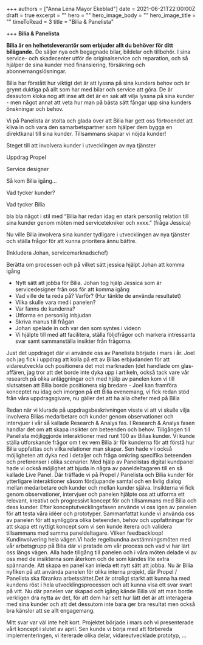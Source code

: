+++
authors = ["Anna Lena Mayor Ekeblad"]
date = 2021-06-21T22:00:00Z
draft = true
excerpt = ""
hero = ""
hero_image_body = ""
hero_image_title = ""
timeToRead = 3
title = "Bilia & Panelista"

+++
**Bilia & Panelista**

**Bilia är en helhetsleverantör som erbjuder allt du behöver för ditt bilägande.** De säljer nya och begagnade bilar, bildelar och tillbehör. I sina service- och skadecenter utför de originalservice och reparation, och så hjälper de sina kunder med finansiering, försäkring och abonnemangslösningar.

Bilia har förstått hur viktigt det är att lyssna på sina kunders behov och är grymt duktiga på allt som har med bilar och service att göra. De är dessutom kloka nog att inse att det är en sak att vilja lyssna på sina kunder - men något annat att veta hur man på bästa sätt fångar upp sina kunders önskningar och behov.

Vi på Panelista är stolta och glada över att Bilia har gett oss förtroendet att kliva in och vara den samarbetspartner som hjälper dem bygga en direktkanal till sina kunder. Tillsammans skapar vi nöjda kunder!

Steget till att involvera kunder i utvecklingen av nya tjänster

Uppdrag Propel

Service designer

Så kom Bilia igång…

Vad tycker kunder?

Vad tycker Bilia

bla bla något i stil med “Bilia har redan idag en stark personlig relation till sina kunder genom möten med servicetekniker och xxxx.” (fråga Jessica)

Nu ville Bilia involvera sina kunder tydligare i utvecklingen av nya tjänster och ställa frågor för att kunna prioritera ännu bättre.

(Inkludera Johan, servicemarknadschef)

Berätta om processen och på vilket sätt jessica hjälpt Johan att komma igång

* Nytt sätt att jobba för Bilia. Johan tog hjälp Jessica som är servicedesigner från oss för att komma igång
* Vad ville de ta reda på? Varför? (Hur tänkte de använda resultatet)
* Vilka skulle vara med i panelen?
* Var fanns de kunderna?
* Utforma en personlig inbjudan
* Skriva manus till frågan
* Johan spelade in och var den som syntes i videon
* Vi hjälpte till med att facilitera, ställa följdfrågor och markera intressanta svar samt sammanställa insikter från frågorna.

Just det uppdraget där vi använde oss av Panelista började i mars i år. Joel och jag fick i uppdrag att kolla på ett av Bilias erbjudanden för att vidareutveckla och positionera det mot marknaden (det handlade om glas-affären, jag tror att det borde inte dyka upp i artikeln, också tack vare vår research på olika anläggningar och med hjälp av panelen kom vi till slutsatsen att Bilia borde positionera sig bredare - Joel kan framföra konceptet nu idag och imorgon på ett Bilia evenemang, vi fick redan stöd från våra uppdragsgivare, nu gäller det att ha alla chefer med på Bilia

Redan när vi klurade på uppdragsbeskrivningen visste vi att vi skulle vilja involvera Bilias medarbetare och kunder genom observationer och intervjuer i vår så kallade Research & Analys fas. I Research & Analys fasen handlar det om att skapa insikter om beteenden och behov. Tillgången till Panelista möjliggjorde interaktioner med runt 100 av Bilias kunder. Vi kunde ställa utforskande frågor om t ex vem Bilia är för kunderna för att förstå hur Bilia uppfattas och vilka relationer man skapar. Sen hade v i också möjligheten att dyka ned i detaljer och fråga omkring specifika beteenden och preferenser i olika scenarier. Med hjälp av Panelistas digital kundpanel hade vi också möjlighet att bjuda in några av paneldeltagaren till en så kallade Live Panel. Där träffade vi på Propel / Panelista och Bilia kunder för ytterligare interaktioner såsom fördjupande samtal och en livlig dialog mellan medarbetare och kunder och mellan kunder själva. Insikterna vi fick genom observationer, intervjuer och panelen hjälpte oss att utforma ett relevant, kreativt och progressivt koncept för och tillsammans med Bilia och dess kunder. Efter konceptutvecklingsfasen använde vi oss igen av panelen för att testa våra idéer och prototyper. Sammanfattat kunde vi använda oss av panelen för att synliggöra olika beteenden, behov och uppfattningar för att skapa ett nyttigt koncept som vi sen kunde iterera och validera tillsammans med samma paneldeltagare. Vilken feedbackloop! Kundinvolvering hela vägen.Vi hade regelbundna avstämningsmöten med vår arbetsgrupp på Bilia där vi pratade om vår process och vad vi har lärt oss längs vägen. Alla hade tillgång till panelen och i våra möten delade vi av oss med de insikterna som återkom och de som kändes lite extra spännande. Att skapa en panel kan inleda ett nytt sätt att jobba. Nu är Bilia nyfiken på att använda panelen för olika interna projekt, där Propel / Panelista ska förankra arbetssättet.Det är otroligt starkt att kunna ha med kundens röst i hela utvecklingsprocessen och att kunna visa ett svar svart på vitt. Nu där panelen var skapad och igång kände Bilia väl att man borde verkligen dra nytta av det, för att dem har sett hur lätt det är att interagera med sina kunder och att det dessutom inte bara ger bra resultat men också bra känslor att se allt engagemang. 

Mitt svar var väl inte helt kort. Projektet började i mars och vi presenterade vårt koncept i slutet av april. Sen kunde vi börja med att förbereda implementeringen, vi itererade olika delar, vidareutvecklade prototyp, …